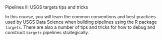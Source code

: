 Pipelines II: USGS targets tips and tricks

In this course, you will learn the common conventions and best practices used by USGS Data Science when building pipelines using the R package `targets`. There are also a number of tips and tricks for how to debug and construct `targets` pipelines strategically.
